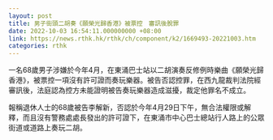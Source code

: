```yaml
---
layout: post
title: 男子街頭二胡奏《願榮光歸香港》被票控　審訊後脫罪
date: 2022-10-03 16:54:11.000000000 +08:00
link: https://news.rthk.hk/rthk/ch/component/k2/1669493-20221003.htm
categories: rthk
---
```


一名68歲男子涉嫌於今年4月，在東涌巴士站以二胡演奏反修例時樂曲《願榮光歸香港》，被票控一項沒有許可證而奏玩樂器。被告否認控罪，在西九龍裁判法院經審訊後，法庭認為控方未能證明被告奏玩樂器造成滋擾，裁定他罪名不成立。

報稱退休人士的68歲被告李解新，否認於今年4月29日下午，無合法權限或解釋，而且沒有警務處處長發出的許可證下，在東涌市中心巴士總站行人路上的公眾街道或道路上奏玩二胡。
